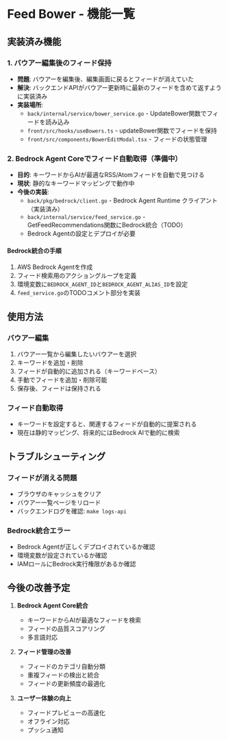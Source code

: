 # Feed Bower - 機能一覧

## 実装済み機能

### 1. バウアー編集後のフィード保持
- **問題**: バウアーを編集後、編集画面に戻るとフィードが消えていた
- **解決**: バックエンドAPIがバウアー更新時に最新のフィードを含めて返すように実装済み
- **実装場所**:
  - `back/internal/service/bower_service.go` - UpdateBower関数でフィードを読み込み
  - `front/src/hooks/useBowers.ts` - updateBower関数でフィードを保持
  - `front/src/components/BowerEditModal.tsx` - フィードの状態管理

### 2. Bedrock Agent Coreでフィード自動取得（準備中）
- **目的**: キーワードからAIが最適なRSS/Atomフィードを自動で見つける
- **現状**: 静的なキーワードマッピングで動作中
- **今後の実装**:
  - `back/pkg/bedrock/client.go` - Bedrock Agent Runtime クライアント（実装済み）
  - `back/internal/service/feed_service.go` - GetFeedRecommendations関数にBedrock統合（TODO）
  - Bedrock Agentの設定とデプロイが必要

#### Bedrock統合の手順
1. AWS Bedrock Agentを作成
2. フィード検索用のアクショングループを定義
3. 環境変数に`BEDROCK_AGENT_ID`と`BEDROCK_AGENT_ALIAS_ID`を設定
4. `feed_service.go`のTODOコメント部分を実装

## 使用方法

### バウアー編集
1. バウアー一覧から編集したいバウアーを選択
2. キーワードを追加・削除
3. フィードが自動的に追加される（キーワードベース）
4. 手動でフィードを追加・削除可能
5. 保存後、フィードは保持される

### フィード自動取得
- キーワードを設定すると、関連するフィードが自動的に提案される
- 現在は静的マッピング、将来的にはBedrock AIで動的に検索

## トラブルシューティング

### フィードが消える問題
- ブラウザのキャッシュをクリア
- バウアー一覧ページをリロード
- バックエンドログを確認: `make logs-api`

### Bedrock統合エラー
- Bedrock Agentが正しくデプロイされているか確認
- 環境変数が設定されているか確認
- IAMロールにBedrock実行権限があるか確認

## 今後の改善予定

1. **Bedrock Agent Core統合**
   - キーワードからAIが最適なフィードを検索
   - フィードの品質スコアリング
   - 多言語対応

2. **フィード管理の改善**
   - フィードのカテゴリ自動分類
   - 重複フィードの検出と統合
   - フィードの更新頻度の最適化

3. **ユーザー体験の向上**
   - フィードプレビューの高速化
   - オフライン対応
   - プッシュ通知
